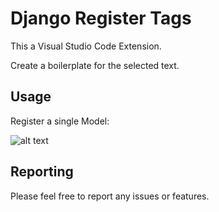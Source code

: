 # Django Register Tags

This a Visual Studio Code Extension. 

Create a boilerplate for the selected text.

## Usage

Register a single Model:

![alt text](https://github.com/m0tz/django-register-tags/blob/master/concept.gif?raw=true)

## Reporting

Please feel free to report any issues or features.